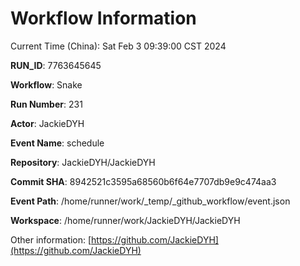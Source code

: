# Workflow Information

Current Time (China): Sat Feb  3 09:39:00 CST 2024  

**RUN_ID**: 7763645645  

**Workflow**: Snake  

**Run Number**: 231  

**Actor**: JackieDYH  

**Event Name**: schedule  

**Repository**: JackieDYH/JackieDYH  

**Commit SHA**: 8942521c3595a68560b6f64e7707db9e9c474aa3  

**Event Path**: /home/runner/work/_temp/_github_workflow/event.json  

**Workspace**: /home/runner/work/JackieDYH/JackieDYH  

Other information: [https://github.com/JackieDYH](https://github.com/JackieDYH)
